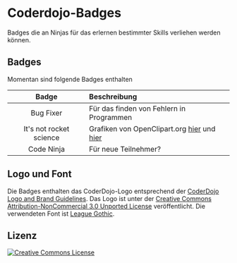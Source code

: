 # Coderdojo-Badges
Badges die an Ninjas für das erlernen bestimmter Skills verliehen werden können.

## Badges
Momentan sind folgende Badges enthalten

| Badge                   | Beschreibung |
| :---------------------: | :----------- |
| Bug Fixer 		  | Für das finden von Fehlern in Programmen |
| It's not rocket science | Grafiken von OpenClipart.org [hier](https://openclipart.org/detail/116911/rocket-blue-and-red) und [hier](https://openclipart.org/detail/20299/moon-in-comic-style) |
| Code Ninja 		  | Für neue Teilnehmer? |

## Logo und Font
Die Badges enthalten das CoderDojo-Logo entsprechend der [CoderDojo Logo and Brand Guidelines](https://coderdojo.com/start-a-dojo/coderdojo-logo/). Das Logo ist unter der [Creative Commons Attribution-NonCommercial 3.0 Unported License](http://creativecommons.org/licenses/by-nc/3.0/) veröffentlicht. Die verwendeten Font ist [League Gothic](http://www.fontsquirrel.com/fonts/league-gothic).

## Lizenz

<a rel="license" href="http://creativecommons.org/licenses/by-nc/3.0/"><img alt="Creative Commons License" style="border-width:0" src="https://i.creativecommons.org/l/by-nc/3.0/88x31.png" /></a>

